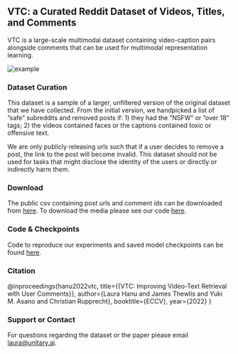 ## VTC: a Curated Reddit Dataset of Videos, Titles, and Comments

VTC is a large-scale multimodal dataset containing video-caption pairs alongside comments that can be used for multimodal representation learning.

![example]([src](https://github.com/unitaryai/VTC/blob/main/vtc_fig.png))

### Dataset Curation

This dataset is a sample of a larger, unfiltered version of the original dataset that we have collected. From the initial version, we handpicked a list of ”safe” subreddits and removed posts if: 1) they had the ”NSFW” or ”over 18” tags; 2) the videos contained faces or the captions contained toxic or offensive text.

We are only publicly releasing urls such that if a user decides to remove a post, the link to the post will become invalid. This dataset should not be used for tasks that might disclose the identity of the users or directly or indirectly harm them.

### Download

The public csv containing post urls and comment ids can be downloaded from [here](https://github.com/unitaryai/VTC/releases/download/v0.1.0-alpha/VTC_v1.0_public.csv.tar.gz). To download the media please see our code [here](https://github.com/unitaryai/VTC-dataset).

### Code & Checkpoints

Code to reproduce our experiments and saved model checkpoints can be found [here](https://github.com/unitaryai/VTC).


### Citation

@inproceedings{hanu2022vtc,
    title={{VTC: Improving Video-Text Retrieval with User Comments}},
    author={Laura Hanu and James Thewlis and Yuki M. Asano and Christian Rupprecht},
    booktitle={ECCV},
    year={2022}
}

### Support or Contact

For questions regarding the dataset or the paper please email laura@unitary.ai.
